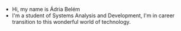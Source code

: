 - Hi, my name is  Ádria Belém
- I'm a student of Systems Analysis and Development, I'm in career transition to this wonderful world of technology.

<!---
Adriabelem/Adriabelem is a ✨ special ✨ repository because its `README.md` (this file) appears on your GitHub profile.
You can click the Preview link to take a look at your changes.
--->
